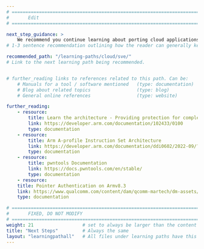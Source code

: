 ```yaml
---
# ================================================================================
#       Edit
# ================================================================================

next_step_guidance: >
    We recommend you continue learning about porting cloud applications to the Arm architecture for increased performance and cost savings. The learning path on porting code to Scalable Vector Extension(SVE) is a great next step.
# 1-3 sentence recommendation outlining how the reader can generally keep learning about these topics, and a specific explanation of why the next step is being recommended.

recommended_path: "/learning-paths/cloud/sve/"
# Link to the next learning path being recommended.


# further_reading links to references related to this path. Can be:
    # Manuals for a tool / software mentioned   (type: documentation)
    # Blog about related topics                 (type: blog)
    # General online references                 (type: website) 

further_reading:
    - resource:
        title: Learn the architecture - Providing protection for complex software
        link: https://developer.arm.com/documentation/102433/0100
        type: documentation
    - resource:
        title: Arm A-profile Instruction Set Architecture
        link: https://developer.arm.com/documentation/ddi0602/2022-09/?lang=en
        type: documentation
    - resource:
        title: pwntools Documentation
        link: https://docs.pwntools.com/en/stable/
        type: documentation
    - resource:
	title: Pointer Authentication on Armv8.3
	link: https://www.qualcomm.com/content/dam/qcomm-martech/dm-assets/documents/pointer-auth-v7.pdf
	type: documentation

# ================================================================================
#       FIXED, DO NOT MODIFY
# ================================================================================
weight: 21                  # set to always be larger than the content in this path, and one more than 'review'
title: "Next Steps"         # Always the same
layout: "learningpathall"   # All files under learning paths have this same wrapper
---
```

